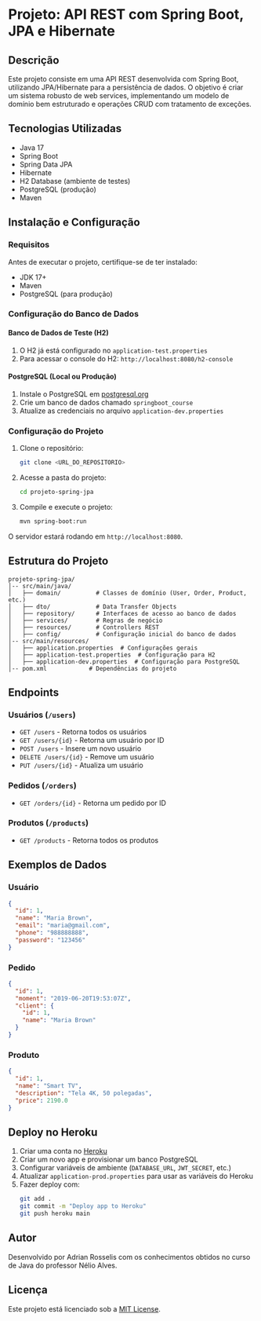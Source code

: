 # Projeto: API REST com Spring Boot, JPA e Hibernate

## Descrição
Este projeto consiste em uma API REST desenvolvida com Spring Boot, utilizando JPA/Hibernate para a persistência de dados. O objetivo é criar um sistema robusto de web services, implementando um modelo de domínio bem estruturado e operações CRUD com tratamento de exceções.

## Tecnologias Utilizadas
- Java 17
- Spring Boot
- Spring Data JPA
- Hibernate
- H2 Database (ambiente de testes)
- PostgreSQL (produção)
- Maven

## Instalação e Configuração

### Requisitos
Antes de executar o projeto, certifique-se de ter instalado:
- JDK 17+
- Maven
- PostgreSQL (para produção)

### Configuração do Banco de Dados
#### Banco de Dados de Teste (H2)
1. O H2 já está configurado no `application-test.properties`
2. Para acessar o console do H2: `http://localhost:8080/h2-console`

#### PostgreSQL (Local ou Produção)
1. Instale o PostgreSQL em [postgresql.org](https://www.postgresql.org/download/)
2. Crie um banco de dados chamado `springboot_course`
3. Atualize as credenciais no arquivo `application-dev.properties`

### Configuração do Projeto
1. Clone o repositório:
   ```sh
   git clone <URL_DO_REPOSITORIO>
   ```
2. Acesse a pasta do projeto:
   ```sh
   cd projeto-spring-jpa
   ```
3. Compile e execute o projeto:
   ```sh
   mvn spring-boot:run
   ```

O servidor estará rodando em `http://localhost:8080`.

## Estrutura do Projeto
```
projeto-spring-jpa/
│-- src/main/java/
│   ├── domain/          # Classes de domínio (User, Order, Product, etc.)
│   ├── dto/             # Data Transfer Objects
│   ├── repository/      # Interfaces de acesso ao banco de dados
│   ├── services/        # Regras de negócio
│   ├── resources/       # Controllers REST
│   ├── config/          # Configuração inicial do banco de dados
│-- src/main/resources/
│   ├── application.properties  # Configurações gerais
│   ├── application-test.properties  # Configuração para H2
│   ├── application-dev.properties  # Configuração para PostgreSQL
│-- pom.xml            # Dependências do projeto
```

## Endpoints
### Usuários (`/users`)
- `GET /users` - Retorna todos os usuários
- `GET /users/{id}` - Retorna um usuário por ID
- `POST /users` - Insere um novo usuário
- `DELETE /users/{id}` - Remove um usuário
- `PUT /users/{id}` - Atualiza um usuário

### Pedidos (`/orders`)
- `GET /orders/{id}` - Retorna um pedido por ID

### Produtos (`/products`)
- `GET /products` - Retorna todos os produtos

## Exemplos de Dados
### Usuário
```json
{
  "id": 1,
  "name": "Maria Brown",
  "email": "maria@gmail.com",
  "phone": "988888888",
  "password": "123456"
}
```

### Pedido
```json
{
  "id": 1,
  "moment": "2019-06-20T19:53:07Z",
  "client": {
    "id": 1,
    "name": "Maria Brown"
  }
}
```

### Produto
```json
{
  "id": 1,
  "name": "Smart TV",
  "description": "Tela 4K, 50 polegadas",
  "price": 2190.0
}
```

## Deploy no Heroku
1. Criar uma conta no [Heroku](https://www.heroku.com/)
2. Criar um novo app e provisionar um banco PostgreSQL
3. Configurar variáveis de ambiente (`DATABASE_URL`, `JWT_SECRET`, etc.)
4. Atualizar `application-prod.properties` para usar as variáveis do Heroku
5. Fazer deploy com:
   ```sh
   git add .
   git commit -m "Deploy app to Heroku"
   git push heroku main
   ```

## Autor
Desenvolvido por Adrian Rosselis com os conhecimentos obtidos no curso de Java do professor Nélio Alves.

## Licença
Este projeto está licenciado sob a [MIT License](LICENSE).
